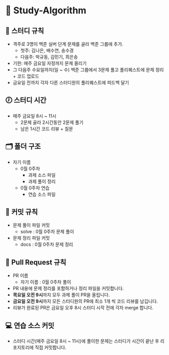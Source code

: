 # 📔 Study-Algorithm

## 📘 스터디 규칙
* 격주로 3명이 백준 실버 단계 문제를 골라 백준 그룹에 추가. 
    * 첫주: 김나은, 배수연, 송수경
    * 다음주: 박규동, 김민기, 최은송
* 기한: 매주 금요일 자정까지 문제 올리기 
* 그 다음주 수요일까지(일 ~ 수) 백준 그룹에서 3문제 풀고 풀리퀘스트에 문제 정리 + 코드 업로드
* 금요일 전까지 각자 다른 스터디원의 풀리퀘스트에 피드백 달기 


## 🕖 스터디 시간
* 매주 금요일 8시 ~ 11시
    * 2문제 골라 2시간동안 2문제 풀기
    * 남은 1시간 코드 리뷰 + 질문
    
    
## 🗂 폴더 구조 
* 자기 이름
   * 0월 0주차
     * 과제 소스 파일
     * 과제 풀이 정리
   * 0월 0주차 연습
     * 연습 소스 파일

## 📝 커밋 규칙
* 문제 풀이 파일 커밋
   * solve : 0월 0주차 문제 풀이
* 문제 정리 파일 커밋
   * docs : 0월 0주차 문제 정리

## 📑 Pull Request 규칙
* PR 이름
   * 자기 이름 : 0월 0주차 풀이
* PR 내용에 문제 정리를 포함하거나 정리 파일을 커밋합니다.
* **목요일 오전 9시**까지 모두 과제 풀이 PR을 올립니다.
* **금요일 오전 9시**까지 모든 스터디원의 PR에 최소 1개 씩 코드 리뷰를 남깁니다.
* 리뷰가 완료된 PR은 금요일 오후 8시 스터디 시작 전에 각자 merge 합니다.

## 💻 연습 소스 커밋
* 스터디 시간(매주 금요일 8시 ~ 11시)에 풀이한 문제는 스터디가 시간이 끝난 후 리포지토리에 직접 커밋합니다.
